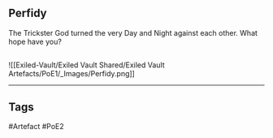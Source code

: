 ## Perfidy
The Trickster God turned the very Day and Night against each other.
What hope have you?
##
![[Exiled-Vault/Exiled Vault Shared/Exiled Vault Artefacts/PoE1/_Images/Perfidy.png]]

---
## Tags
#Artefact
#PoE2